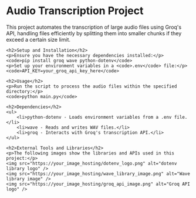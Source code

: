 <!DOCTYPE html>
<html lang="en">
<head>
    <meta charset="UTF-8">
    <meta name="viewport" content="width=device-width, initial-scale=1.0">
</head>
<body>
    <h1>Audio Transcription Project</h1>
    <p>This project automates the transcription of large audio files using Groq's API, handling files efficiently by splitting them into smaller chunks if they exceed a certain size limit.</p>

    <h2>Setup and Installation</h2>
    <p>Ensure you have the necessary dependencies installed:</p>
    <code>pip install groq wave python-dotenv</code>
    <p>Set up your environment variables in a <code>.env</code> file:</p>
    <code>API_KEY=your_groq_api_key_here</code>

    <h2>Usage</h2>
    <p>Run the script to process the audio files within the specified directory:</p>
    <code>python main.py</code>

    <h2>Dependencies</h2>
    <ul>
        <li>python-dotenv - Loads environment variables from a .env file.</li>
        <li>wave - Reads and writes WAV files.</li>
        <li>groq - Interacts with Groq's transcription API.</li>
    </ul>

    <h2>External Tools and Libraries</h2>
    <p>The following images show the libraries and APIs used in this project:</p>
    <img src="https://your_image_hosting/dotenv_logo.png" alt="dotenv library logo" />
    <img src="https://your_image_hosting/wave_library_image.png" alt="Wave library image" />
    <img src="https://your_image_hosting/groq_api_image.png" alt="Groq API logo" />


</body>
</html>
